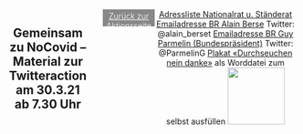 <html>
  <head>
    <title>Gemeinsam zu NoCovid</title>
    <meta charset="utf-8" />
    <meta http-equiv="expires" content="0">
  <style>
 /* FONTS */
 @import url("https://fonts.googleapis.com/css?family=Open+Sans+Condensed:300,700");
</style>
  </head>
  <body>
  <header>
 <div style="display:flex;"><h2>Gemeinsam zu NoCovid – Material zur Twitteraction am 30.3.21 ab 7.30 Uhr</h2> <div style="margin-left:2em;padding:3px 6px 0 6px;background-color:#888;color:#fff;font-weight:300;height:27px!important;"><a href="main" style="color:#fff;">Zurück zur Aktionsseite</a></div>
<div class="twocol">
<div class="ntext">
  <a href="">Adressliste Nationalrat u. Ständerat</a><br/>
  <a href="mailto:info@gs-edi.admin.ch">Emailadresse BR Alain Berse</a> Twitter: @alain_berset
  <a href="mailto:info@gs-edi.admin.ch">Emailadresse BR Guy Parmelin (Bundespräsident)</a> Twitter: @ParmelinG
  <a href="">Plakat «Durchseuchen nein danke»</a> als Worddatei zum selbst ausfüllen
  <a href="https://user-images.githubusercontent.com/46749603/112768543-c4319580-901c-11eb-95fd-c7db4ca744d4.png"><img src="https://user-images.githubusercontent.com/46749603/112768543-c4319580-901c-11eb-95fd-c7db4ca744d4.png" style="width:100px;"></a>
  </div>
    </div>
